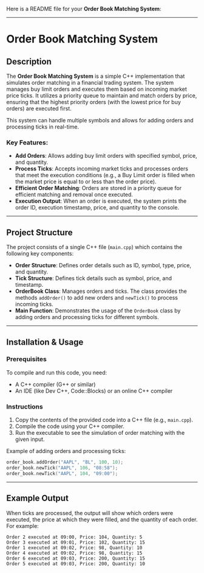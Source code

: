 Here is a README file for your **Order Book Matching System**:

---

# Order Book Matching System

## Description

The **Order Book Matching System** is a simple C++ implementation that simulates order matching in a financial trading system. The system manages buy limit orders and executes them based on incoming market price ticks. It utilizes a priority queue to maintain and match orders by price, ensuring that the highest priority orders (with the lowest price for buy orders) are executed first.

This system can handle multiple symbols and allows for adding orders and processing ticks in real-time.

### Key Features:
- **Add Orders**: Allows adding buy limit orders with specified symbol, price, and quantity.
- **Process Ticks**: Accepts incoming market ticks and processes orders that meet the execution conditions (e.g., a Buy Limit order is filled when the market price is equal to or less than the order price).
- **Efficient Order Matching**: Orders are stored in a priority queue for efficient matching and removal once executed.
- **Execution Output**: When an order is executed, the system prints the order ID, execution timestamp, price, and quantity to the console.

---

## Project Structure

The project consists of a single C++ file (`main.cpp`) which contains the following key components:

- **Order Structure**: Defines order details such as ID, symbol, type, price, and quantity.
- **Tick Structure**: Defines tick details such as symbol, price, and timestamp.
- **OrderBook Class**: Manages orders and ticks. The class provides the methods `addOrder()` to add new orders and `newTick()` to process incoming ticks.
- **Main Function**: Demonstrates the usage of the `OrderBook` class by adding orders and processing ticks for different symbols.

---

## Installation & Usage

### Prerequisites

To compile and run this code, you need:
- A C++ compiler (G++ or similar)
- An IDE (like Dev C++, Code::Blocks) or an online C++ compiler

### Instructions

1. Copy the contents of the provided code into a C++ file (e.g., `main.cpp`).
2. Compile the code using your C++ compiler.
3. Run the executable to see the simulation of order matching with the given input.

Example of adding orders and processing ticks:

```cpp
order_book.addOrder("AAPL", "BL", 100, 10); 
order_book.newTick("AAPL", 106, "08:58");
order_book.newTick("AAPL", 104, "09:00");
```

---

## Example Output

When ticks are processed, the output will show which orders were executed, the price at which they were filled, and the quantity of each order. For example:

```
Order 2 executed at 09:00, Price: 104, Quantity: 5
Order 3 executed at 09:01, Price: 102, Quantity: 15
Order 1 executed at 09:02, Price: 98, Quantity: 10
Order 4 executed at 09:02, Price: 98, Quantity: 15
Order 6 executed at 09:03, Price: 200, Quantity: 15
Order 5 executed at 09:03, Price: 200, Quantity: 10
```

